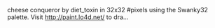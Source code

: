 cheese conqueror by diet_toxin in 32x32 #pixels using the Swanky32 palette. Visit http://paint.lo4d.net/ to dra... 